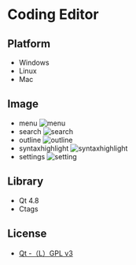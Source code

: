 # Coding Editor

## Platform

- Windows
- Linux
- Mac

## Image

- menu
  ![menu](https://user-images.githubusercontent.com/42742556/50400084-62dc4580-07c7-11e9-9ea2-9b8dd8bb3cca.gif)
- search
  ![search](https://user-images.githubusercontent.com/42742556/50400095-6ff93480-07c7-11e9-8fd8-41dd56d3d028.gif)
- outline
  ![outline](https://user-images.githubusercontent.com/42742556/50400091-696abd00-07c7-11e9-8dbc-90b6df665b68.gif)
- syntaxhighlight
  ![syntaxhighlight](https://user-images.githubusercontent.com/42742556/50400099-77204280-07c7-11e9-8f26-f9474c37bd70.gif)
- settings
  ![setting](https://user-images.githubusercontent.com/42742556/50400102-78516f80-07c7-11e9-8038-870aa82a986d.gif)

## Library

- Qt 4.8
- Ctags

## License

- [Qt -（L）GPL v3](https://www.qt.io/licensing)
